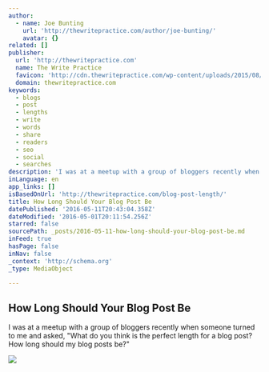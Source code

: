 ```yaml
---
author:
  - name: Joe Bunting
    url: 'http://thewritepractice.com/author/joe-bunting/'
    avatar: {}
related: []
publisher:
  url: 'http://thewritepractice.com'
  name: The Write Practice
  favicon: 'http://cdn.thewritepractice.com/wp-content/uploads/2015/08/cropped-The-Write-Practice-Pen-Logo-192x192.png'
  domain: thewritepractice.com
keywords:
  - blogs
  - post
  - lengths
  - write
  - words
  - share
  - readers
  - seo
  - social
  - searches
description: 'I was at a meetup with a group of bloggers recently when someone turned to me and asked, "What do you think is the perfect length for a blog post? How long should my blog posts be?"'
inLanguage: en
app_links: []
isBasedOnUrl: 'http://thewritepractice.com/blog-post-length/'
title: How Long Should Your Blog Post Be
datePublished: '2016-05-11T20:43:04.358Z'
dateModified: '2016-05-01T20:11:54.256Z'
starred: false
sourcePath: _posts/2016-05-11-how-long-should-your-blog-post-be.md
inFeed: true
hasPage: false
inNav: false
_context: 'http://schema.org'
_type: MediaObject

---
```

<article style=""><h1>How Long Should Your Blog Post Be</h1><p>I was at a meetup with a group of bloggers recently when someone turned to me and asked, "What do you think is the perfect length for a blog post? How long should my blog posts be?"</p><img src="http://cdn.thewritepractice.com/wp-content/uploads/2014/08/blog-post-length.jpg" /></article>